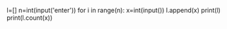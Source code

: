 l=[]
n=int(input('enter'))
for i in range(n):
  x=int(input())
  l.append(x)
print(l)
print(l.count(x))

